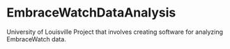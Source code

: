 # EmbraceWatchDataAnalysis

University of Louisville Project that involves creating software for analyzing EmbraceWatch data.

